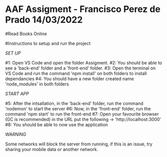 # AAF Assigment - Francisco Perez de Prado 14/03/2022
#Read Books Online

#Instructions to setup and run the project

*SET UP*

#1: Open VS Code and open the folder Assigment.
#2: You should be able to see a 'back-end' folder and a 'front-end' folder.
#3: Open the terminal on VS Code and run the command 'npm install' on both folders to install dependancies
#4: You should have a new folder created name 'node_modules' in both folders

*START APP*

#5: After the intsallation, in the 'back-end' folder, run the command 'nodemon' to start the server
#6: Now, in the 'front-end' folder, run the command 'npm start' to run the front-end
#7: Open your favourite browser (GC is recommended) in the URL put the following -> 'http://localhost:3000'
#8: You should be able to now use the application

*WARNING*

Some networks will block the server from running, if this is an issue, try sharing your mobile data or another network.
